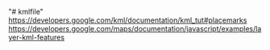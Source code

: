 "# kmlfile" 
https://developers.google.com/kml/documentation/kml_tut#placemarks
https://developers.google.com/maps/documentation/javascript/examples/layer-kml-features